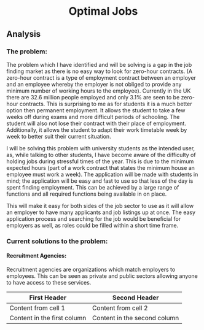 <h1 align="center">Optimal Jobs</h1>

## Analysis
### The problem:
The problem which I have identified and will be solving is a gap in the job finding market as there is no easy way to look for zero-hour contracts. (A zero-hour contract is a type of employment contract between an employer and an employee whereby the employer is not obliged to provide any minimum number of working hours to the employee). Currently in the UK there are 32.6 million people employed and only 3.1% are seen to be zero-hour contracts. This is surprising to me as for students it is a much better option then permanent employment. It allows the student to take a few weeks off during exams and more difficult periods of schooling. The student will also not lose their contract with their place of employment. Additionally, it allows the student to adapt their work timetable week by week to better suit their current situation. 

I will be solving this problem with university students as the intended user, as, while talking to other students, I have become aware of the difficulty of holding jobs during stressful times of the year. This is due to the minimum expected hours (part of a work contract that states the minimum house an employee must work a week). The application will be made with students in mind; the application will be easy and fast to use so that less of the day is spent finding employment. This can be achieved by a large range of functions and all required functions being available in on place. 

This will make it easy for both sides of the job sector to use as it will allow an employer to have many applicants and job listings up at once. The easy application process and searching for the job would be beneficial for employers as well, as roles could be filled within a short time frame. 

### Current solutions to the problem:
#### Recruitment Agencies:
Recruitment agencies are organizations which match employers to employees. This can be seen as private and public sectors allowing anyone to have access to these services.

First Header | Second Header
-|-
Content from cell 1 | Content from cell 2
Content in the first column | Content in the second column
